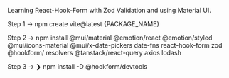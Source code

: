 Learning React-Hook-Form with Zod Validation and using Material UI.

Step 1 -> npm create vite@latest {PACKAGE_NAME}

Step 2 -> npm install @mui/material @emotion/react @emotion/styled @mui/icons-material @mui/x-date-pickers date-fns react-hook-form zod @hookform/ resolvers @tanstack/react-query axios lodash

Step 3 -> ❯ npm install -D @hookform/devtools
